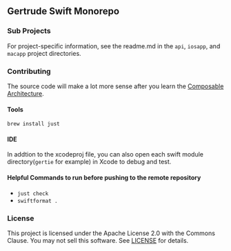 ## Gertrude Swift Monorepo
### Sub Projects
For project-specific information, see the readme.md in the `api`, `iosapp`, and `macapp` project directories.
### Contributing
The source code will make a lot more sense after you learn the [Composable Architecture](https://www.pointfree.co/collections/composable-architecture/composable-architecture-1-0). 
#### Tools
`brew install just`
#### IDE
In addtion to the xcodeproj file, you can also open each swift module directory(`gertie` for example) in Xcode to debug and test.
#### Helpful Commands to run before pushing to the remote repository
* `just check`
* `swiftformat .`

### License

This project is licensed under the Apache License 2.0 with the Commons Clause. 
You may not sell this software. See [LICENSE](LICENSE) for details.
